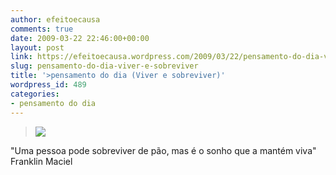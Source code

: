 ```yaml
---
author: efeitoecausa
comments: true
date: 2009-03-22 22:46:00+00:00
layout: post
link: https://efeitoecausa.wordpress.com/2009/03/22/pensamento-do-dia-viver-e-sobreviver/
slug: pensamento-do-dia-viver-e-sobreviver
title: '>pensamento do dia (Viver e sobreviver)'
wordpress_id: 489
categories:
- pensamento do dia
---
```


>[![](http://efeitoecausa.files.wordpress.com/2009/03/pao.gif?w=300)](http://efeitoecausa.files.wordpress.com/2009/03/pao.gif)  
  


"Uma pessoa pode sobreviver de pão, mas é o sonho que a mantém viva"   
Franklin Maciel  

